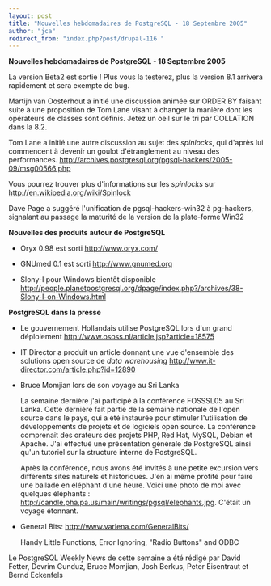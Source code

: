```yaml
---
layout: post
title: "Nouvelles hebdomadaires de PostgreSQL - 18 Septembre 2005"
author: "jca"
redirect_from: "index.php?post/drupal-116 "
---
```



<p><strong>Nouvelles hebdomadaires de PostgreSQL - 18 Septembre 2005</strong></p>

<p>

La version Beta2 est sortie ! Plus vous la testerez, plus la version 8.1 arrivera rapidement et sera exempte de bug.</p>

<p>

Martijn van Oosterhout a initié une discussion animée sur ORDER BY faisant suite à une proposition de Tom Lane visant à changer la manière dont les opérateurs de classes sont définis. Jetez un oeil sur le tri par COLLATION dans la 8.2.</p>

<!--more-->


Tom Lane a initié une autre discussion au sujet des <em>spinlocks</em>, qui d'après lui commencent à devenir un goulot d'étranglement au niveau des performances. <a target="_blank" href="http://archives.postgresql.org/pgsql-hackers/2005-09/msg00566.php">http://archives.postgresql.org/pgsql-hackers/2005-09/msg00566.php</a> <br /><p>

Vous pourrez trouver plus d'informations sur les <em>spinlocks</em> sur <a target="_blank" href="http://en.wikipedia.org/wiki/Spinlock">http://en.wikipedia.org/wiki/Spinlock</a> </p>

<p>

Dave Page a suggéré l'unification de pgsql-hackers-win32 à pg-hackers, signalant au passage la maturité de la version de la plate-forme Win32</p>

<p><strong>Nouvelles des produits autour de PostgreSQL</strong></p>

<ul>

<li>

Oryx 0.98 est sorti  <a target="_blank" href="http://www.oryx.com/">http://www.oryx.com/</a> </li>

<li>

GNUmed 0.1 est sorti  <a target="_blank" href="http://www.gnumed.org">http://www.gnumed.org</a>

</li>

<li>

Slony-I pour Windows bientôt disponible <a target="_blank" href="http://people.planetpostgresql.org/dpage/index.php?/archives/38-Slony-I-on-Windows.html">http://people.planetpostgresql.org/dpage/index.php?/archives/38-Slony-I-on-Windows.html</a>

</li>

</ul>

<p><strong>PostgreSQL dans la presse</strong></p>

<ul>

<li>

Le gouvernement Hollandais utilise PostgreSQL lors d'un grand déploiement <a target="_blank" href="http://www.ososs.nl/article.jsp?article=18575">http://www.ososs.nl/article.jsp?article=18575</a>

</li>

<li>

IT Director a produit un article donnant une vue d'ensemble des solutions open source de <em>data warehousing</em>  <a target="_blank" href="http://www.it-director.com/article.php?id=12890">http://www.it-director.com/article.php?id=12890</a>

</li>

<li>

Bruce Momjian lors de son voyage au Sri Lanka<br />

La semaine dernière j'ai participé à la conférence FOSSSL05 au Sri Lanka. Cette dernière fait partie de la semaine nationale de l'open source dans le pays, qui a été instaurée pour stimuler l'utilisation de développements  de projets et de logiciels open source. La conférence comprenait des orateurs des projets PHP, Red Hat, MySQL, Debian et Apache. J'ai effectué une présentation générale de PostgreSQL ainsi qu'un tutoriel sur la structure interne de PostgreSQL.<br />

Après la conférence, nous avons été invités à une petite excursion vers différents sites naturels et historiques. J'en ai même profité pour faire une ballade en éléphant d'une heure. Voici une photo de moi avec quelques éléphants :  <a target="_blank" href="http://candle.pha.pa.us/main/writings/pgsql/elephants.jpg">http://candle.pha.pa.us/main/writings/pgsql/elephants.jpg</a>. C'était un voyage étonnant.</li>

<li>General Bits:  <a target="_blank" href="http://www.varlena.com/GeneralBits/">http://www.varlena.com/GeneralBits/</a>

Handy Little Functions, Error Ignoring, "Radio Buttons" and ODBC </li>

</ul>

<p>

Le PostgreSQL Weekly News de cette semaine a été rédigé par David Fetter, Devrim Gunduz, Bruce Momjian, Josh Berkus, Peter Eisentraut et Bernd Eckenfels</p>